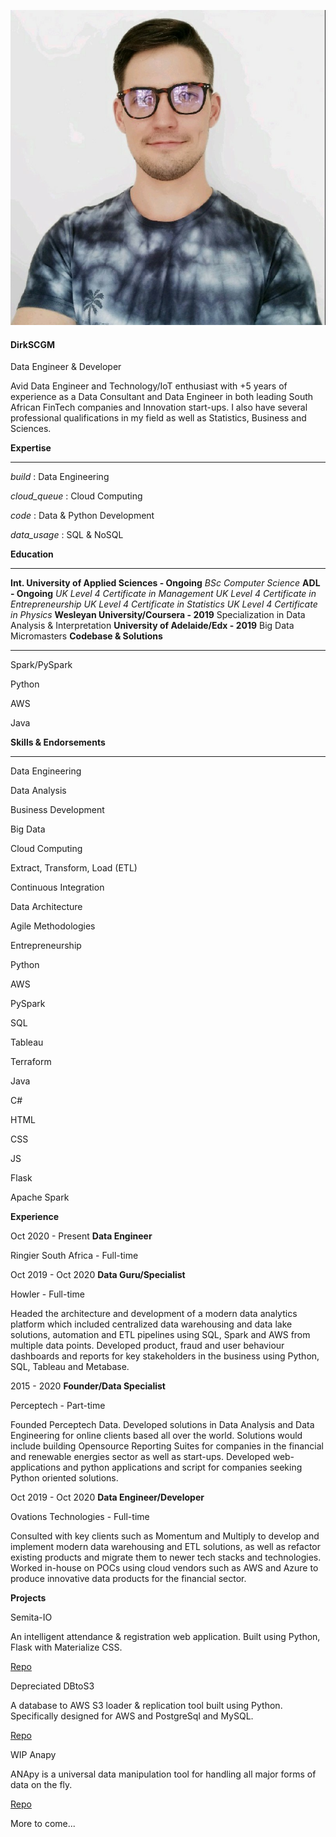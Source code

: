 ![](static/1618064093304.jpg)

#### DirkSCGM

Data Engineer & Developer

Avid Data Engineer and Technology/IoT enthusiast with +5 years of experience as a Data Consultant and Data Engineer in both leading South African FinTech companies and Innovation start-ups. I also have several professional qualifications in my field as well as Statistics, Business and Sciences.

**Expertise**

* * * * *

*build* : Data Engineering

*cloud\_queue* : Cloud Computing

*code* : Data & Python Development

*data\_usage* : SQL & NoSQL

**Education**

* * * * *

**Int. University of Applied Sciences - Ongoing**
 *BSc Computer Science*
 **ADL - Ongoing**
 *UK Level 4 Certificate in Management*
 *UK Level 4 Certificate in Entrepreneurship*
 *UK Level 4 Certificate in Statistics*
 *UK Level 4 Certificate in Physics*
 **Wesleyan University/Coursera - 2019**
 Specialization in Data Analysis & Interpretation
 **University of Adelaide/Edx - 2019**
 Big Data Micromasters
 **Codebase & Solutions**

* * * * *

Spark/PySpark

Python

AWS

Java

**Skills & Endorsements**

* * * * *

Data Engineering

Data Analysis

Business Development

Big Data

Cloud Computing

Extract, Transform, Load (ETL)

Continuous Integration

Data Architecture

Agile Methodologies

Entrepreneurship

Python

AWS

PySpark

SQL

Tableau

Terraform

Java

C\#

HTML

CSS

JS

Flask

Apache Spark

**Experience**

Oct 2020 - Present **Data Engineer**

Ringier South Africa - Full-time

Oct 2019 - Oct 2020 **Data Guru/Specialist**

Howler - Full-time

Headed the architecture and development of a modern data analytics platform which included centralized data warehousing and data lake solutions, automation and ETL pipelines using SQL, Spark and AWS from multiple data points. Developed product, fraud and user behaviour dashboards and reports for key stakeholders in the business using Python, SQL, Tableau and Metabase.

2015 - 2020 **Founder/Data Specialist**

Perceptech - Part-time

Founded Perceptech Data. Developed solutions in Data Analysis and Data Engineering for online clients based all over the world. Solutions would include building Opensource Reporting Suites for companies in the financial and renewable energies sector as well as start-ups. Developed web-applications and python applications and script for companies seeking Python oriented solutions.

Oct 2019 - Oct 2020 **Data Engineer/Developer**

Ovations Technologies - Full-time

Consulted with key clients such as Momentum and Multiply to develop and implement modern data warehousing and ETL solutions, as well as refactor existing products and migrate them to newer tech stacks and technologies. Worked in-house on POCs using cloud vendors such as AWS and Azure to produce innovative data products for the financial sector.

**Projects**

Semita-IO

An intelligent attendance & registration web application. Built using Python, Flask with Materialize CSS.

[Repo](https://github.com/DirksCGM/Semita-IO)

Depreciated DBtoS3

A database to AWS S3 loader & replication tool built using Python. Specifically designed for AWS and PostgreSql and MySQL.

[Repo](https://github.com/DirksCGM/DBtoS3)

WIP Anapy

ANApy is a universal data manipulation tool for handling all major forms of data on the fly.

[Repo](https://github.com/DirksCGM/anapy)

More to come...
